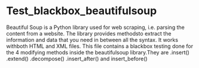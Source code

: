 # Test_blackbox_beautifulsoup
Beautiful Soup is a Python library used for web scraping, i.e. parsing the content from a website. The library provides methodsto extract the information and data that you need in between all the syntax. It works withboth HTML and XML files.
This file contains a blackbox testing done for the 4 modifying methods inside the beautifulsoup library.They are
.insert()
.extend()
.decompose()
.insert_after() and insert_before()
